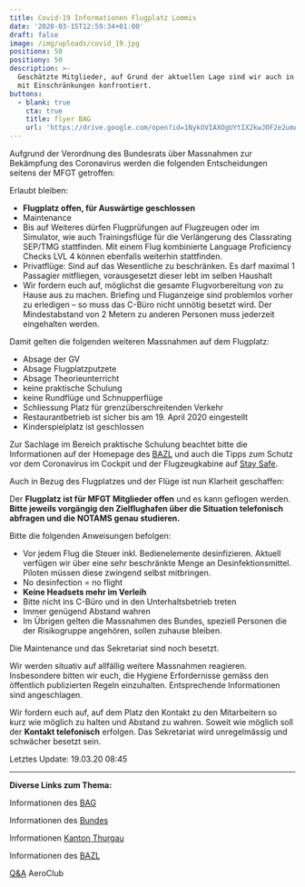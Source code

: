 ```yaml
---
title: Covid-19 Informationen Flugplatz Lommis
date: '2020-03-15T12:59:34+01:00'
draft: false
image: /img/uploads/covid_19.jpg
positionx: 50
positiony: 50
description: >-
  Geschätzte Mitglieder, auf Grund der aktuellen Lage sind wir auch in Lommis
  mit Einschränkungen konfrontiert.
buttons:
  - blank: true
    cta: true
    title: flyer BAG
    url: 'https://drive.google.com/open?id=1NykOVIAXOgUYtIX2kwJOF2e2umAZBxIM'
---
```

Aufgrund der Verordnung des Bundesrats über Massnahmen zur Bekämpfung des Coronavirus werden die folgenden Entscheidungen seitens der MFGT getroffen:

Erlaubt bleiben:

* **Flugplatz offen, für Auswärtige geschlossen**
* Maintenance
* Bis auf Weiteres dürfen Flugprüfungen auf Flugzeugen oder im Simulator, wie auch Trainingsflüge für die Verlängerung des Classrating SEP/TMG stattfinden. Mit einem Flug kombinierte Language Proficiency Checks LVL 4 können ebenfalls weiterhin stattfinden.
* Privatflüge: Sind auf das Wesentliche zu beschränken. Es darf maximal 1 Passagier mitfliegen, vorausgesetzt dieser lebt im selben Haushalt
* Wir fordern euch auf, möglichst die gesamte Flugvorbereitung von zu Hause aus zu machen. Briefing und Fluganzeige sind problemlos vorher zu erledigen – so muss das C-Büro nicht unnötig besetzt wird. Der Mindestabstand von 2 Metern zu anderen Personen muss jederzeit eingehalten werden.

Damit gelten die folgenden weiteren Massnahmen auf dem Flugplatz:

* Absage der GV
* Absage Flugplatzputzete
* Absage Theorieunterricht
* keine praktische Schulung 
* keine Rundflüge und Schnupperflüge
* Schliessung Platz für grenzüberschreitenden Verkehr
* Restaurantbetrieb ist sicher bis am 19. April 2020 eingestellt
* Kinderspielplatz ist geschlossen

Zur Sachlage im Bereich praktische Schulung beachtet bitte die Informationen auf der Homepage des [BAZL](https://www.bazl.admin.ch/bazl/de/home/fachleute/corona_update.html) und auch die Tipps zum Schutz vor dem Coronavirus im Cockpit und der Flugzeugkabine auf [Stay Safe](https://staysafe.bazl.admin.ch/de/tipps-zum-schutz-vor-dem-coronavirus/).

Auch in Bezug des Flugplatzes und der Flüge ist nun Klarheit geschaffen:

Der **Flugplatz ist für MFGT Mitglieder offen** und es kann geflogen werden. **Bitte jeweils vorgängig den Zielflughafen über die Situation telefonisch abfragen und die NOTAMS genau studieren.**

Bitte die folgenden Anweisungen befolgen:

* Vor jedem Flug die Steuer inkl. Bedienelemente desinfizieren. Aktuell verfügen wir über eine sehr beschränkte Menge an Desinfektionsmittel. Piloten müssen diese zwingend selbst mitbringen.
* No desinfection = no flight
* **Keine Headsets mehr im Verleih**
* Bitte nicht ins C-Büro und in den Unterhaltsbetrieb treten
* Immer genügend Abstand wahren
* Im Übrigen gelten die Massnahmen des Bundes, speziell Personen die der Risikogruppe angehören, sollen zuhause bleiben.

Die Maintenance und das Sekretariat sind noch besetzt.

Wir werden situativ auf allfällig weitere Massnahmen reagieren. Insbesondere bitten wir euch, die Hygiene Erfordernisse gemäss den öffentlich publizierten Regeln einzuhalten. Entsprechende Informationen sind angeschlagen. 

Wir fordern euch auf, auf dem Platz den Kontakt zu den Mitarbeitern so kurz wie möglich zu halten und Abstand zu wahren. Soweit wie möglich soll der **Kontakt telefonisch** erfolgen. Das Sekretariat wird unregelmässig und schwächer besetzt sein. 

Letztes Update: 19.03.20 08:45

<hr>

**Diverse Links zum Thema:**

Informationen des [BAG](https://www.bag.admin.ch/bag/de/home/krankheiten/ausbrueche-epidemien-pandemien/aktuelle-ausbrueche-epidemien/novel-cov/situation-schweiz-und-international.html)

Informationen des [Bundes](https://www.bag.admin.ch/bag/de/home/das-bag/aktuell/medienmitteilungen.msg-id-78437.html)

Informationen [Kanton Thurgau](https://www.tg.ch/news/fachdossier-coronavirus.html/10552)

Informationen des [BAZL](https://www.bazl.admin.ch/bazl/de/home/fachleute/corona_update.html)

[Q&A](https://www.aeroclub.ch/fragen-und-antworten-qa-zur-situation-covid-2019-fuer-die-leicht-und-sportaviatik-stand-17-03-2020-13-00-uhr/) AeroClub
